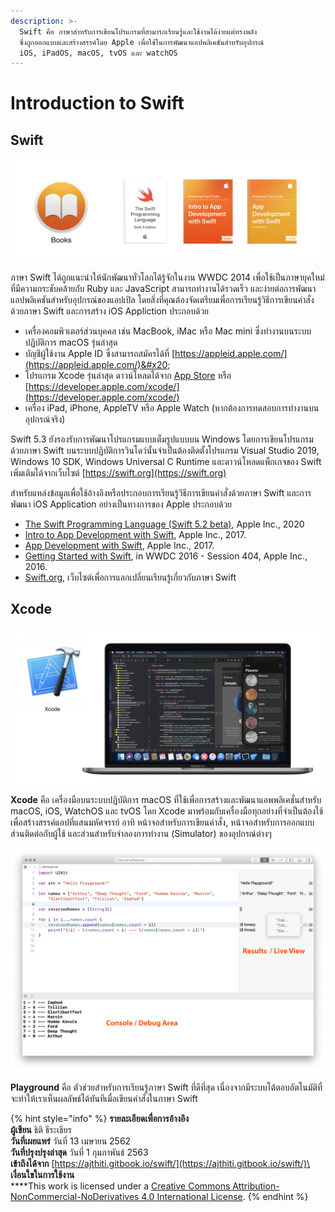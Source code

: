 ```yaml
---
description: >-
  Swift คือ ภาษาสำหรับการเขียนโปรแกรมที่สามารถเรียนรู้และใช้งานได้ง่ายแต่ทรงพลัง
  ซึ่งถูกออกแบบและสร้างสรรค์โดย Apple เพื่อใช้ในการพัฒนาแอปพลิเคชันสำหรับอุปกรณ์
  iOS, iPadOS, macOS, tvOS และ watchOS
---
```


# Introduction to Swift

## Swift &#x20;

![](<.gitbook/assets/Screen Shot 2019-05-06 at 18.21.13.png>)

ภาษา Swift ได้ถูกแนะนำให้นักพัฒนาทั่วโลกได้รู้จักในงาน WWDC 2014 เพื่อใช้เป็นภาษายุคใหม่ที่มีความกระชับคล้ายกับ Ruby และ JavaScript สามารถทำงานได้รวดเร็ว และง่ายต่อการพัฒนาแอปพลิเคชันสำหรับอุปกรณ์ของแอปเปิล โดยสิ่งที่คุณต้องจัดเตรียมเพื่อการเรียนรู้วิธีการเขียนคำสั่งด้วยภาษา Swift และการสร้าง iOS Appliction ประกอบด้วย

* เครื่องคอมพิวเตอร์ส่วนบุคคล เช่น MacBook, iMac หรือ Mac mini ซึ่งทำงานบนระบบปฏิบัติการ macOS รุ่นล่าสุด
* บัญชีผู้ใช้งาน Apple ID ซึ่งสามารถสมัครได้ที่ [https://appleid.apple.com/](https://appleid.apple.com/)&#x20;
* โปรแกรม Xcode รุ่นล่าสุด ดาวน์โหลดได้จาก [App Store](https://itunes.apple.com/th/app/xcode/id497799835?mt=12) หรือ [https://developer.apple.com/xcode/](https://developer.apple.com/xcode/)
* เครื่อง iPad, iPhone, AppleTV หรือ Apple Watch (หากต้องการทดสอบการทำงานบนอุปกรณ์จริง)

Swift 5.3 ยังรองรับการพัฒนาโปรแกรมแบบเต็มรูปแบบบน Windows โดยการเขียนโปรแกรมด้วยภาษา Swift บนระบบปฏิบัติการวินโดว์นั้นจำเป็นต้องติดตั้งโปรแกรม Visual Studio 2019, Windows 10 SDK, Windows Universal C Runtime และดาวน์โหลดแพ็กเกจของ Swift เพิ่มเติมได้จากเว็บไซต์ [https://swift.org](https://swift.org)

สำหรับแหล่งข้อมูลเพื่อใช้อ้างอิงหรือประกอบการเรียนรู้วิธีการเขียนคำสั่งด้วยภาษา Swift และการพัฒนา iOS Application อย่างเป็นทางการของ Apple ประกอบด้วย

* [The Swift Programming Language (Swift 5.2 beta)](https://books.apple.com/th/book/the-swift-programming-language-swift-5-2-beta/id1002622538), Apple Inc., 2020
* [Intro to App Development with Swift](https://books.apple.com/th/book/intro-to-app-development-with-swift/id1118575552), Apple Inc., 2017.
* [App Development with Swift](https://books.apple.com/th/book/app-development-with-swift/id1465002990), Apple Inc., 2017.
* [Getting Started with Swift](https://developer.apple.com/videos/play/wwdc2016/404/), in WWDC 2016 - Session 404, Apple Inc., 2016.
* [Swift.org](https://swift.org), เว็บไซต์เพื่อการแลกเปลี่ยนเรียนรู้เกี่ยวกับภาษา Swift

## Xcode

![](<.gitbook/assets/Screen Shot 2019-05-11 at 01.40.46.png>)

**Xcode** คือ เครื่องมือบนระบบปฏิบัติการ macOS ที่ใช้เพื่อการสร้างและพัฒนาแอพพลิเคชั่นสำหรับ macOS, iOS, WatchOS และ tvOS โดย Xcode มาพร้อมกับเครื่องมือทุกอย่างที่จำเป็นต้องใช้เพื่อสร้างสรรค์แอปที่แสนมหัศจรรย์ อาทิ หน้าจอสำหรับการเขียนคำสั่ง, หน้าจอสำหรับการออกแบบส่วนติดต่อกับผู้ใช้ และส่วนสำหรับจำลองการทำงาน (Simulator) ของอุปกรณ์ต่างๆ&#x20;

![](.gitbook/assets/playground.png)

**Playground** คือ ตัวช่วยสำหรับการเรียนรู้ภาษา Swift ที่ดีที่สุด เนื่องจากมีระบบโต้ตอบอัตโนมัติที่จะทำให้เราเห็นผลลัพธ์ได้ทันทีเมื่อเขียนคำสั่งในภาษา Swift&#x20;



{% hint style="info" %}
**รายละเอียดเพื่อการอ้างอิง**\
**ผู้เขียน** ธิติ ธีระเธียร  \
**วันที่เผยแพร่**  วันที่ 13 เมษายน 2562\
**วันที่ปรุงปรุงล่าสุด** วันที่ 1 กุมภาพันธ์ 2563\
**เข้าถึงได้จาก** [https://ajthiti.gitbook.io/swift/](https://ajthiti.gitbook.io/swift/)\
**เงื่อนใขในการใช้งาน**\
****This work is licensed under a [Creative Commons Attribution-NonCommercial-NoDerivatives 4.0 International License](http://creativecommons.org/licenses/by-nc-nd/4.0/).
{% endhint %}

